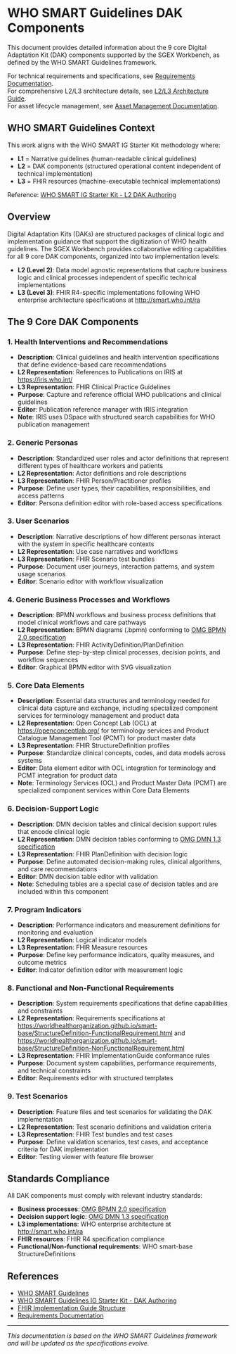 # WHO SMART Guidelines DAK Components

This document provides detailed information about the 9 core Digital Adaptation Kit (DAK) components supported by the SGEX Workbench, as defined by the WHO SMART Guidelines framework.

For technical requirements and specifications, see [Requirements Documentation](requirements.md#23-dak-component-management).  
For comprehensive L2/L3 architecture details, see [L2/L3 Architecture Guide](l2-l3-architecture.md).  
For asset lifecycle management, see [Asset Management Documentation](asset-management.md).

## WHO SMART Guidelines Context

This work aligns with the WHO SMART IG Starter Kit methodology where:
- **L1** = Narrative guidelines (human-readable clinical guidelines)
- **L2** = DAK components (structured operational content independent of technical implementation)
- **L3** = FHIR resources (machine-executable technical implementations)

Reference: [WHO SMART IG Starter Kit - L2 DAK Authoring](https://smart.who.int/ig-starter-kit/l2_dak_authoring.html)

## Overview

Digital Adaptation Kits (DAKs) are structured packages of clinical logic and implementation guidance that support the digitization of WHO health guidelines. The SGEX Workbench provides collaborative editing capabilities for all 9 core DAK components, organized into two implementation levels:

- **L2 (Level 2)**: Data model agnostic representations that capture business logic and clinical processes independent of specific technical implementations
- **L3 (Level 3)**: FHIR R4-specific implementations following WHO enterprise architecture specifications at http://smart.who.int/ra

## The 9 Core DAK Components

### 1. Health Interventions and Recommendations

- **Description**: Clinical guidelines and health intervention specifications that define evidence-based care recommendations
- **L2 Representation**: References to Publications on IRIS at https://iris.who.int/
- **L3 Representation**: FHIR Clinical Practice Guidelines
- **Purpose**: Capture and reference official WHO publications and clinical guidelines
- **Editor**: Publication reference manager with IRIS integration
- **Note**: IRIS uses DSpace with structured search capabilities for WHO publication management

### 2. Generic Personas

- **Description**: Standardized user roles and actor definitions that represent different types of healthcare workers and patients
- **L2 Representation**: Actor definitions and role descriptions
- **L3 Representation**: FHIR Person/Practitioner profiles
- **Purpose**: Define user types, their capabilities, responsibilities, and access patterns
- **Editor**: Persona definition editor with role-based access specifications

### 3. User Scenarios

- **Description**: Narrative descriptions of how different personas interact with the system in specific healthcare contexts
- **L2 Representation**: Use case narratives and workflows
- **L3 Representation**: FHIR Scenario test bundles
- **Purpose**: Document user journeys, interaction patterns, and system usage scenarios
- **Editor**: Scenario editor with workflow visualization

### 4. Generic Business Processes and Workflows

- **Description**: BPMN workflows and business process definitions that model clinical workflows and care pathways
- **L2 Representation**: BPMN diagrams (.bpmn) conforming to [OMG BPMN 2.0 specification](https://www.omg.org/spec/BPMN/2.0/)
- **L3 Representation**: FHIR ActivityDefinition/PlanDefinition
- **Purpose**: Define step-by-step clinical processes, decision points, and workflow sequences
- **Editor**: Graphical BPMN editor with SVG visualization

### 5. Core Data Elements

- **Description**: Essential data structures and terminology needed for clinical data capture and exchange, including specialized component services for terminology management and product data
- **L2 Representation**: Open Concept Lab (OCL) at https://openconceptlab.org/ for terminology services and Product Catalogue Management Tool (PCMT) for product master data
- **L3 Representation**: FHIR StructureDefinition profiles
- **Purpose**: Standardize clinical concepts, codes, and data models across systems
- **Editor**: Data element editor with OCL integration for terminology and PCMT integration for product data
- **Note**: Terminology Services (OCL) and Product Master Data (PCMT) are specialized component services within Core Data Elements

### 6. Decision-Support Logic

- **Description**: DMN decision tables and clinical decision support rules that encode clinical logic
- **L2 Representation**: DMN decision tables conforming to [OMG DMN 1.3 specification](https://www.omg.org/spec/DMN/1.3/)
- **L3 Representation**: FHIR PlanDefinition with decision logic
- **Purpose**: Define automated decision-making rules, clinical algorithms, and care recommendations
- **Editor**: DMN decision table editor with validation
- **Note**: Scheduling tables are a special case of decision tables and are included within this component

### 7. Program Indicators

- **Description**: Performance indicators and measurement definitions for monitoring and evaluation
- **L2 Representation**: Logical indicator models
- **L3 Representation**: FHIR Measure resources
- **Purpose**: Define key performance indicators, quality measures, and outcome metrics
- **Editor**: Indicator definition editor with measurement logic

### 8. Functional and Non-Functional Requirements

- **Description**: System requirements specifications that define capabilities and constraints
- **L2 Representation**: Requirements specifications at https://worldhealthorganization.github.io/smart-base/StructureDefinition-FunctionalRequirement.html and https://worldhealthorganization.github.io/smart-base/StructureDefinition-NonFunctionalRequirement.html
- **L3 Representation**: FHIR ImplementationGuide conformance rules
- **Purpose**: Document system capabilities, performance requirements, and technical constraints
- **Editor**: Requirements editor with structured templates

### 9. Test Scenarios

- **Description**: Feature files and test scenarios for validating the DAK implementation
- **L2 Representation**: Test scenario definitions and validation criteria
- **L3 Representation**: FHIR Test bundles and test cases
- **Purpose**: Define validation scenarios, test cases, and acceptance criteria for DAK implementation
- **Editor**: Testing viewer with feature file browser

## Standards Compliance

All DAK components must comply with relevant industry standards:

- **Business processes**: [OMG BPMN 2.0 specification](https://www.omg.org/spec/BPMN/2.0/)
- **Decision support logic**: [OMG DMN 1.3 specification](https://www.omg.org/spec/DMN/1.3/)
- **L3 implementations**: WHO enterprise architecture at http://smart.who.int/ra
- **FHIR resources**: FHIR R4 specification compliance
- **Functional/Non-functional requirements**: WHO smart-base StructureDefinitions

## References

- [WHO SMART Guidelines](https://www.who.int/teams/digital-health-and-innovation/smart-guidelines)
- [WHO SMART Guidelines IG Starter Kit - DAK Authoring](https://smart.who.int/ig-starter-kit/l2_dak_authoring.html)
- [FHIR Implementation Guide Structure](https://hl7.org/fhir/implementationguide.html)
- [Requirements Documentation](requirements.md#23-dak-component-management)

---

*This documentation is based on the WHO SMART Guidelines framework and will be updated as the specifications evolve.*